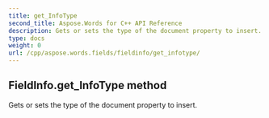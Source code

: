 ```yaml
---
title: get_InfoType
second_title: Aspose.Words for C++ API Reference
description: Gets or sets the type of the document property to insert. 
type: docs
weight: 0
url: /cpp/aspose.words.fields/fieldinfo/get_infotype/
---
```

## FieldInfo.get_InfoType method


Gets or sets the type of the document property to insert. 

